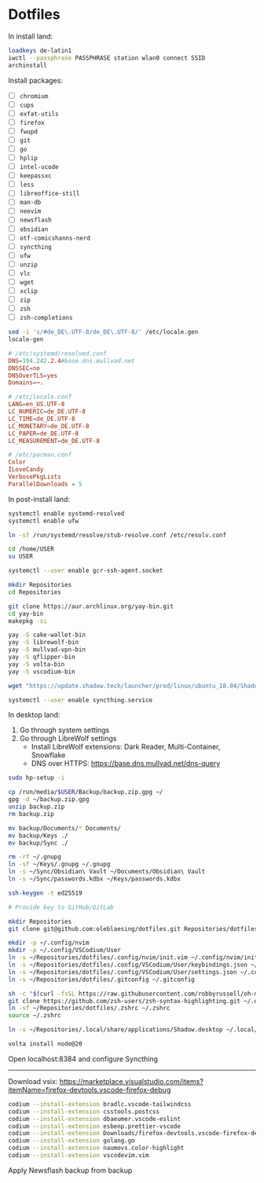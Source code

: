 # Dotfiles

In install land:

```sh
loadkeys de-latin1
iwctl --passphrase PASSPHRASE station wlan0 connect SSID
archinstall
```

Install packages:

- [ ] `chromium`
- [ ] `cups`
- [ ] `exfat-utils`
- [ ] `firefox`
- [ ] `fwupd`
- [ ] `git`
- [ ] `go`
- [ ] `hplip`
- [ ] `intel-ucode`
- [ ] `keepassxc`
- [ ] `less`
- [ ] `libreoffice-still`
- [ ] `man-db`
- [ ] `neovim`
- [ ] `newsflash`
- [ ] `obsidian`
- [ ] `otf-comicshanns-nerd`
- [ ] `syncthing`
- [ ] `ufw`
- [ ] `unzip`
- [ ] `vlc`
- [ ] `wget`
- [ ] `xclip`
- [ ] `zip`
- [ ] `zsh`
- [ ] `zsh-completions`

```sh
sed -i 's/#de_DE\.UTF-8/de_DE\.UTF-8/' /etc/locale.gen
locale-gen
```

```conf
# /etc/systemd/resolved.conf
DNS=194.242.2.4#base.dns.mullvad.net
DNSSEC=no
DNSOverTLS=yes
Domains=~.
```

```conf
# /etc/locale.conf
LANG=en_US.UTF-8
LC_NUMERIC=de_DE.UTF-8
LC_TIME=de_DE.UTF-8
LC_MONETARY=de_DE.UTF-8
LC_PAPER=de_DE.UTF-8
LC_MEASUREMENT=de_DE.UTF-8
```

```conf
# /etc/pacman.conf
Color
ILoveCandy
VerbosePkgLists
ParallelDownloads = 5
```

In post-install land:

```sh
systemctl enable systemd-resolved
systemctl enable ufw

ln -sf /run/systemd/resolve/stub-resolve.conf /etc/resolv.conf

cd /home/USER
su USER

systemctl --user enable gcr-ssh-agent.socket

mkdir Repositories
cd Repositories

git clone https://aur.archlinux.org/yay-bin.git
cd yay-bin
makepkg -si

yay -S cake-wallet-bin
yay -S librewolf-bin
yay -S mullvad-vpn-bin
yay -S qflipper-bin
yay -S volta-bin
yay -S vscodium-bin

wget "https://update.shadow.tech/launcher/prod/linux/ubuntu_18.04/ShadowPC.AppImage"

systemctl --user enable syncthing.service
```

In desktop land:

1. Go through system settings
2. Go through LibreWolf settings
   - Install LibreWolf extensions: Dark Reader, Multi-Container, Snowflake
   - DNS over HTTPS: https://base.dns.mullvad.net/dns-query

```sh
sudo hp-setup -i

cp /run/media/$USER/Backup/backup.zip.gpg ~/
gpg -d ~/backup.zip.gpg
unzip backup.zip
rm backup.zip

mv backup/Documents/* Documents/
mv backup/Keys ./
mv backup/Sync ./

rm -rf ~/.gnupg
ln -sf ~/Keys/.gnupg ~/.gnupg
ln -s ~/Sync/Obsidian\ Vault ~/Documents/Obsidian\ Vault
ln -s ~/Sync/passwords.kdbx ~/Keys/passwords.kdbx
```

```sh
ssh-keygen -t ed25519

# Provide key to GitHub/GitLab

mkdir Repositories
git clone git@github.com:oleblaesing/dotfiles.git Repositories/dotfiles

mkdir -p ~/.config/nvim
mkdir -p ~/.config/VSCodium/User
ln -s ~/Repositories/dotfiles/.config/nvim/init.vim ~/.config/nvim/init.vim
ln -s ~/Repositories/dotfiles/.config/VSCodium/User/keybindings.json ~/.config/VSCodium/User/keybindings.json
ln -s ~/Repositories/dotfiles/.config/VSCodium/User/settings.json ~/.config/VSCodium/User/settings.json
ln -s ~/Repositories/dotfiles/.gitconfig ~/.gitconfig

sh -c "$(curl -fsSL https://raw.githubusercontent.com/robbyrussell/oh-my-zsh/master/tools/install.sh)"
git clone https://github.com/zsh-users/zsh-syntax-highlighting.git ~/.oh-my-zsh/custom/plugins/zsh-syntax-highlighting
ln -sf ~/Repositories/dotfiles/.zshrc ~/.zshrc
source ~/.zshrc

ln -s ~/Repositories/.local/share/applications/Shadow.desktop ~/.local/share/applications/Shadow.desktop

volta install node@20
```

Open localhost:8384 and configure Syncthing

---

Download vsix: https://marketplace.visualstudio.com/items?itemName=firefox-devtools.vscode-firefox-debug

```sh
codium --install-extension bradlc.vscode-tailwindcss
codium --install-extension csstools.postcss
codium --install-extension dbaeumer.vscode-eslint
codium --install-extension esbenp.prettier-vscode
codium --install-extension Downloads/firefox-devtools.vscode-firefox-debug-VERSION.vsix
codium --install-extension golang.go
codium --install-extension naumovs.color-highlight
codium --install-extension vscodevim.vim
```

Apply Newsflash backup from backup
